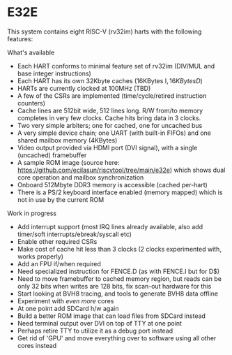 # E32E

This system contains eight RISC-V (rv32im) harts with the following features:

What's available
- Each HART conforms to minimal feature set of rv32im (DIV/MUL and base integer instructions)
- Each HART has its own 32Kbyte caches (16KBytes I$, 16KBytes D$)
- HARTs are currently clocked at 100MHz (TBD)
- A few of the CSRs are implemented (time/cycle/retired instruction counters)
- Cache lines are 512bit wide, 512 lines long. R/W from/to memory completes in very few clocks. Cache hits bring data in 3 clocks.
- Two very simple arbiters; one for cached, one for uncached bus
- A very simple device chain; one UART (with built-in FIFOs) and one shared mailbox memory (4KBytes)
- Video output provided via HDMI port (DVI signal), with a single (uncached) framebuffer
- A sample ROM image (source here: https://github.com/ecilasun/riscvtool/tree/main/e32e) which shows dual core operation and mailbox synchronization
- Onboard 512Mbyte DDR3 memory is accessible (cached per-hart)
- There is a PS/2 keyboard interface enabled (memory mapped) which is not in use by the current ROM

Work in progress
- Add interrupt support (most IRQ lines already available, also add timer/soft interrupts/ebreak/syscall etc)
- Enable other required CSRs
- Make cost of cache hit less than 3 clocks (2 clocks experimented with, works properly)
- Add an FPU if/when required
- Need specialized instruction for FENCE.D (as with FENCE.I but for D$)
- Need to move framebuffer to cached memory region, but reads can be only 32 bits when writes are 128 bits, fix scan-out hardware for this
- Start looking at BVH8 tracing, and tools to generate BVH8 data offline
- Experiment with _even more_ cores
- At one point add SDCard h/w again
- Build a better ROM image that can load files from SDCard instead
- Need terminal output over DVI on top of TTY at one point
- Perhaps retire TTY to utilize it as a debug port instead
- Get rid of 'GPU' and move everything over to software using all other cores instead
